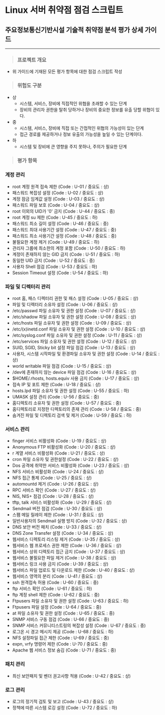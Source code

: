 # Linux 서버 취약점 점검 스크립트
## 주요정보통신기반시설 기술적 취약점 분석 평가 상세 가이드
---
>### 프로젝트 개요
- 위 가이드에 기재된 모든 평가 항목에 대한 점검 스크립트 작성
>### 위험도 구분
- 상
    - 시스템, 서비스, 장비에 직접적인 위협을 초래할 수 있는 단계
    - 장비의 관리자 권한을 탈취 당하거나 장비의 중요한 정보를 유출 당할 위협이 있다.
- 중
    - 시스템, 서비스, 장비에 직접 또는 간접적인 위협의 가능성이 있는 단계
    - 접근 경로를 제공하거나 정보 유출의 가능성을 높일 수 있는 단계이다.
- 하
    - 시스템 및 장비에 큰 영향을 주지 못하나, 주의가 필요한 단계
>### 평가 항목
### 계정 관리
- root 계정 원격 접속 제한 (Code : U-01 / 중요도 : 상)
- 패스워드 복잡성 설정 (Code : U-02 / 중요도 : 상)
- 계정 잠금 임계값 설정 (Code : U-03 / 중요도 : 상)
- 패스워드 파일 보호 (Code : U-04 / 중요도 : 상)
- root 이외의 UID가 '0' 금지 (Code : U-44 / 중요도 : 중)
- root 계정 su 제한 (Code : U-45 / 중요도 : 하)
- 패스워드 최소 길이 설정 (Code : U-46 / 중요도 : 중)
- 패스워드 최대 사용기간 설정 (Code : U-47 / 중요도 : 중)
- 패스워드 최소 사용기간 설정 (Code : U-48 / 중요도 : 중)
- 불필요한 계정 제거 (Code : U-49 / 중요도 : 하)
- 관리자 그룹에 최소한의 계정 포함 (Code : U-50 / 중요도 : 하)
- 계정이 존재하지 않는 GID 금지 (Code : U-51 / 중요도 : 하)
- 동일한 UID 금지 (Code : U-52 / 중요도 : 중)
- 사용자 Shell 점검 (Code : U-53 / 중요도 : 하)
- Session Timeout 설정 (Code : U-54 / 중요도 : 하)
### 파일 및 디렉터리 관리
- root 홈, 패스 디렉터리 권한 및 패스 설정 (Code : U-05 / 중요도 : 상)
- 파일 및 디렉터리 소유자 설정 (Code : U-06 / 중요도 : 상)
- /etc/passwd 파일 소유자 및 권한 설정 (Code : U-07 / 중요도 : 상)
- /etc/shadow 파일 소유자 및 권한 설정 (Code : U-08 / 중요도 : 상)
- /etc/hosts 파일 소유자 및 권한 설정 (Code : U-09 / 중요도 : 상)
- /etc/(x)inetd.conf 파일 소유자 및 권한 설정 (Code : U-10 / 중요도 : 상)
- /etc/syslog.conf 파일 소유자 및 권한 설정 (Code : U-11 / 중요도 : 상)
- /etc/services 파일 소유자 및 권한 설정 (Code : U-12 / 중요도 : 상)
- SUID, SGID, Sticky bit 설정 파일 점검 (Code : U-13 / 중요도 : 상)
- 사용자, 시스템 시작파일 및 환경파일 소유자 및 권한 설정 (Code : U-14 / 중요도 : 상)
- world writable 파일 점검 (Code : U-15 / 중요도 : 상)
- /dev에 존재하지 않는 device 파일 점검 (Code : U-16 / 중요도 : 상)
- $HOME/.rhosts, hosts.equiv 사용 금지 (Code : U-17 / 중요도 : 상)
- 접속 IP 및 포트 제한 (Code : U-18 / 중요도 : 상)
- hosts.lpd 파일 소유자 및 권한 설정 (Code : U-55 / 중요도 : 하)
- UMASK 설정 관리 (Code : U-56 / 중요도 : 중)
- 홈디렉토리 소유자 및 권한 설정 (Code : U-57 / 중요도 : 중)
- 홈디렉토리로 지정한 디렉토리의 존재 관리 (Code : U-58 / 중요도 : 중)
- 숨겨진 파일 및 디렉토리 검색 및 제거 (Code : U-59 / 중요도 : 하)
### 서비스 관리
- finger 서비스 비활성화 (Code : U-19 / 중요도 : 상)
- Anonymous FTP 비활성화 (Code : U-20 / 중요도 : 상)
- r 계열 서비스 비활성화 (Code : U-21 / 중요도 : 상)
- cron 파일 소유자 및 권한설정 (Code : U-22 / 중요도 : 상)
- Dos 공격에 취약한 서비스 비활성화 (Code : U-23 / 중요도 : 상)
- NFS 서비스 비활성화 (Code : U-24 / 중요도 : 상)
- NFS 접근 통제 (Code : U-25 / 중요도 : 상)
- automountd 제거 (Code : U-26 / 중요도 : 상)
- RPC 서비스 확인 (Code : U-27 / 중요도 : 상)
- NIS, NIS+ 점검 (Code : U-28 / 중요도 : 상)
- tftp, talk 서비스 비활성화 (Code : U-29 / 중요도 : 상)
- Sendmail 버전 점검 (Code : U-30 / 중요도 : 상)
- 스팸 메일 릴레이 제한 (Code : U-31 / 중요도 : 상)
- 일반사용자의 Sendmail 실행 방지 (Code : U-32 / 중요도 : 상)
- DNS 보안 버전 패치 (Code : U-33 / 중요도 : 상)
- DNS Zone Transfer 설정 (Code : U-34 / 중요도 : 상)
- 웹서비스 디렉토리 리스팅 제거 (Code : U-35 / 중요도 : 상)
- 웹서비스 웹 프로세스 권한 제한 (Code : U-36 / 중요도 : 상)
- 웹서비스 상위 디렉토리 접근 금지 (Code : U-37 / 중요도 : 상)
- 웹서비스 불필요한 파일 제거 (Code : U-38 / 중요도 : 상)
- 웹서비스 링크 사용 금지 (Code : U-39 / 중요도 : 상)
- 웹서비스 파일 업로드 및 다운로드 제한 (Code : U-40 / 중요도 : 상)
- 웹서비스 영역의 분리 (Code : U-41 / 중요도 : 상)
- ssh 원격접속 허용 (Code : U-60 / 중요도 : 중)
- ftp 서비스 확인 (Code : U-61 / 중요도 : 하)
- ftp 계정 shell 제한 (Code : U-62 / 중요도 : 중)
- Ftpusers 파일 소유자 및 권한 설정 (Code : U-63 / 중요도 : 하)
- Ftpusers 파일 설정 (Code : U-64 / 중요도 : 중)
- at 파일 소유자 및 권한 설정 (Code : U-65 / 중요도 : 중)
- SNMP 서비스 구동 점검 (Code : U-66 / 중요도 : 중)
- SNMP 서비스 커뮤니티스트링의 복잡성 설정 (Code : U-67 / 중요도 : 중)
- 로그온 시 경고 메시지 제공 (Code : U-68 / 중요도 : 하)
- NFS 설정파일 접근 제한 (Code : U-69 / 중요도 : 중)
- expn, vrfy 명령어 제한 (Code : U-70 / 중요도 : 중)
- Apache 웹 서비스 정보 숨김 (Code : U-71 / 중요도 : 중)
### 패치 관리
- 최신 보안패치 및 벤더 권고사항 적용 (Code : U-42 / 중요도 : 상)
### 로그 관리
- 로그의 정기적 검토 및 보고 (Code : U-43 / 중요도 : 상)
- 정책에 따른 시스템 로깅 설정 (Code : U-72 / 중요도 : 하)